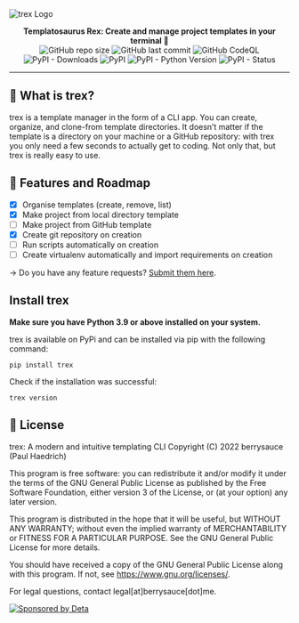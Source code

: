 <img alt="trex Logo" src="https://cdn.berrysauce.me/assets/trex-banner.jpg">

<p align=center>
    <strong>Templatosaurus Rex: Create and manage project templates in your terminal 🦖</strong>
    <br>
    <img alt="GitHub repo size" src="https://img.shields.io/github/repo-size/berrysauce/trex?label=size">
    <img alt="GitHub last commit" src="https://img.shields.io/github/last-commit/berrysauce/trex">
    <img alt="GitHub CodeQL" src="https://github.com/berrysauce/trex/actions/workflows/codeql-analysis.yml/badge.svg">
    <img alt="PyPI - Downloads" src="https://img.shields.io/pypi/dm/trex?label=PyPi%20downloads">
    <img alt="PyPI" src="https://img.shields.io/pypi/v/trex">
    <img alt="PyPI - Python Version" src="https://img.shields.io/pypi/pyversions/trex">
    <img alt="PyPI - Status" src="https://img.shields.io/pypi/status/trex">
</p>

---

## 🦖 What is trex?
trex is a template manager in the form of a CLI app. You can create, organize, and clone-from template directories. It doesn’t matter if the template is a directory on your machine or a GitHub repository: with trex you only need a few seconds to actually get to coding. Not only that, but trex is really easy to use.

## 🚧 Features and Roadmap
- [x] Organise templates (create, remove, list)
- [x] Make project from local directory template
- [ ] Make project from GitHub template  
- [x] Create git repository on creation
- [ ] Run scripts automatically on creation
- [ ] Create virtualenv automatically and import requirements on creation

→ Do you have any feature requests? [Submit them here](https://github.com/berrysauce/trex/issues).

## Install trex
**Make sure you have Python 3.9 or above installed on your system.**

trex is available on PyPi and can be installed via pip with the following command:
```
pip install trex
```
Check if the installation was successful:
```
trex version
```

## 📜 License

trex: A modern and intuitive templating CLI
Copyright (C) 2022 berrysauce (Paul Haedrich)

This program is free software: you can redistribute it and/or modify
it under the terms of the GNU General Public License as published by
the Free Software Foundation, either version 3 of the License, or
(at your option) any later version.

This program is distributed in the hope that it will be useful,
but WITHOUT ANY WARRANTY; without even the implied warranty of
MERCHANTABILITY or FITNESS FOR A PARTICULAR PURPOSE.  See the
GNU General Public License for more details.

You should have received a copy of the GNU General Public License
along with this program.  If not, see <https://www.gnu.org/licenses/>.

For legal questions, contact legal[at]berrysauce[dot]me.

<a href="https://deta.sh/?ref=basketball" target="_blank"><img src="https://cdn.berrysauce.me/assets/deta-sponsor-banner.jpg" alt="Sponsored by Deta"></a>
